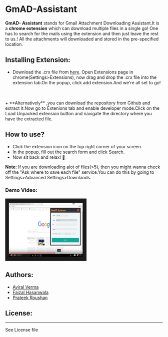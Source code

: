 # GmAD-Assistant 

**GmAD- Assistant** stands for Gmail Attachment Downloading Assistant.It is a **chrome extension** which can download multiple files in a single go! One has to search for the mails using the extension and then just leave the rest to us.! All the attachments will downloaded and stored in the pre-specified location.

## Installing Extension: 
+ Download the .crx file from [here](https://drive.google.com/drive/folders/0B1KxuA9ug_I_dnZyRDBJcFMzNFk). Open Extensions page in chrome(Settings>Extensions), now drag and drop the .crx file into the extension tab.On the popup, click add extension.And we're all set to go! 
<br>
<br>
+ **Alternatively** ,you can download the repository from Github and extract it.Now go to Extenions tab and enable developer mode.Click on the Load Unpacked extension button and navigate the directory where you have the extracted file.

## How to use?
+ Click the extension icon on the top right corner of your screen.
+ In the popup, fill out the search form and click Search.
+ Now sit back and relax! :tropical_drink:

**Note:** If you are downloading alot of files(>5), then you might wanna check off the "Ask where to save each file" service.You can do this by going to Settings>Advanced Settings>Downlaods.

### Demo Video: 
<a href="https://drive.google.com/open?id=0B0moOT7RQy9UOURSRWdKajlIMTg
" target="_blank"><img src="https://github.com/Aviral1701/GmAD-Assistant/blob/master/dsks.png" 
alt="IMAGE ALT TEXT HERE" width="240" height="180" border="10" /></a>

## Authors:
+ [Aviral Verma](https://github.com/Aviral1701)
+ [Faizal Hasanwala](https://github.com/faizal3199)
+ [Prateek Roushan](https://github.com/coderprateek)


## License:
----
 See License file
